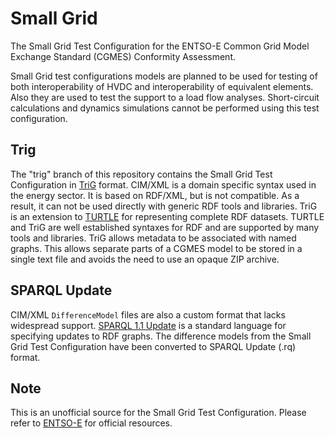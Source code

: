 # Small Grid

The Small Grid Test Configuration for the ENTSO-E Common Grid Model Exchange Standard (CGMES) Conformity Assessment.

Small Grid test configurations models are planned to be used for testing of both interoperability of HVDC
and interoperability of equivalent elements. Also they are used to test the support to a load flow analyses.
Short-circuit calculations and dynamics simulations cannot be performed using this test configuration.

## Trig

The "trig" branch of this repository contains the Small Grid Test Configuration in [TriG](https://www.w3.org/TR/trig/) format.
CIM/XML is a domain specific syntax used in the energy sector.
It is based on RDF/XML, but is not compatible.
As a result, it can not be used directly with generic RDF tools and libraries.
TriG is an extension to [TURTLE](https://www.w3.org/TR/turtle/) for representing complete RDF datasets.
TURTLE and TriG are well established syntaxes for RDF and are supported by many tools and libraries.
TriG allows metadata to be associated with named graphs.
This allows separate parts of a CGMES model to be stored in a single text file and avoids the need to use an opaque ZIP archive.

## SPARQL Update

CIM/XML `DifferenceModel` files are also a custom format that lacks widespread support.
[SPARQL 1.1 Update](https://www.w3.org/TR/sparql11-update/) is a standard language for specifying updates to RDF graphs.
The difference models from the Small Grid Test Configuration have been converted to SPARQL Update (.rq) format.

## Note

This is an unofficial source for the Small Grid Test Configuration.
Please refer to [ENTSO-E](https://www.entsoe.eu) for official resources.
